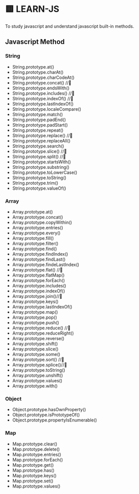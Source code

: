 # 🟨 LEARN-JS

To study javascript and understand javascript built-in methods.

## Javascript Method

### String

- String.prototype.at()
- String.prototype.charAt()
- String.prototype.charCodeAt()
- String.prototype.concat() //🔂
- String.prototype.endsWith()
- String.prototype.includes() //🔂
- String.prototype.indexOf() //🔂
- String.prototype.lastIndexOf()
- String.prototype.localeCompare()
- String.prototype.match()
- String.prototype.padEnd()
- String.prototype.padStart()
- String.prototype.repeat()
- String.prototype.replace() //🔂
- String.prototype.replaceAll()
- String.prototype.search()
- String.prototype.slice() //🔂
- String.prototype.split() //🔂
- String.prototype.startsWith()
- String.prototype.substring()
- String.prototype.toLowerCase()
- String.prototype.toString()
- String.prototype.trim()
- String.prototype.valueOf()

### Array

- Array.prototype.at()
- Array.prototype.concat()
- Array.prototype.copyWithin()
- Array.prototype.entries()
- Array.prototype.every()
- Array.prototype.fill()
- Array.prototype.filter()
- Array.prototype.find()
- Array.prototype.findIndex()
- Array.prototype.findLast()
- Array.prototype.findeLastIndex()
- Array.prototype.flat() //🔂
- Array.prototype.flatMap()
- Array.prototype.forEach()
- Array.prototype.includes()
- Array.prototype.indexOf()
- Array.prototype.join()//🔂
- Array.prototype.keys()
- Array.prototype.lastIndexOf()
- Array.prototype.map()
- Array.prototype.pop()
- Array.prototype.push()
- Array.prototype.reduce() //🔂
- Array.prototype.reduceRight()
- Array.prototype.reverse()
- Array.prototype.shift()
- Array.prototype.slice()
- Array.prototype.some()
- Array.prototype.sort() //🔂
- Array.prototype.splice()//🔂
- Array.prototype.toString()
- Array.prototype.unshift()
- Array.prototype.values()
- Array.prototype.with()

### Object

- Object.prototype.hasOwnProperty()
- Object.prototype.isPrototypeOf()
- Object.prototype.propertyIsEnumerable()

### Map

- Map.prototype.clear()
- Map.prototype.delete()
- Map.prototype.entries()
- Map.prototype.forEach()
- Map.prototype.get()
- Map.prototype.has()
- Map.prototype.keys()
- Map.prototype.set()
- Map.prototype.values()
